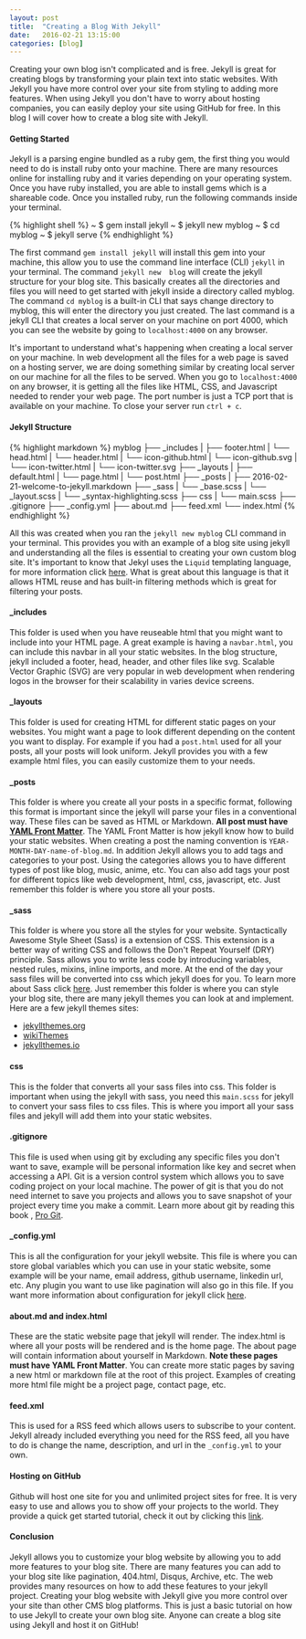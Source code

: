 ```yaml
---
layout: post
title:  "Creating a Blog With Jekyll"
date:   2016-02-21 13:15:00
categories: [blog]
---
```

Creating your own blog isn't complicated and is free. Jekyll is great for 
creating blogs by transforming your plain text into static websites. With Jekyll 
you have more control over your site from styling to adding more features. When 
using Jekyll you don't have to worry about hosting companies, you can easily 
deploy your site using GitHub for free. In this blog I will cover how to create 
a blog site with Jekyll.

####  Getting Started

Jekyll is a parsing engine bundled as a ruby gem, the first thing you would need to 
do is install ruby onto your machine. There are many resources online for installing 
ruby and it varies depending on your operating system. Once you have ruby installed, 
you are able to install gems which is a shareable code. Once you installed ruby, 
run the following commands inside your terminal.
 
{% highlight shell %}
  ~ $ gem install jekyll
  ~ $ jekyll new myblog
  ~ $ cd myblog
  ~ $ jekyll serve
{% endhighlight %}
 
The first command `gem install jekyll` will install this gem into your machine, this allow 
you to use the command line interface (CLI) `jekyll` in your terminal. The command `jekyll new 
blog` will create the jekyll structure for your blog site. This basically creates all 
the directories and files you will need to get started with jekyll inside a directory 
called myblog. The command `cd myblog` is a built-in CLI that says change directory to 
myblog, this will enter the directory you just created. The last command is a jekyll CLI 
that creates a local server on your machine on port 4000, which you can see the website by 
going to `localhost:4000` on any browser.
 
It's important to understand what's happening when creating a 
local server on your machine. In web development all the files for a web page is saved on a 
hosting server, we are doing something similar by creating local server on our machine for all the files to 
be served. When you go to `localhost:4000` on any browser, it is getting all the files like 
HTML, CSS, and Javascript needed to render your web page. The port number is just a TCP port 
that is available on your machine. To close your server run `ctrl + c`.

#### Jekyll Structure

{% highlight markdown %}
  myblog
  ├── _includes
  |   ├── footer.html
  |   └── head.html
  |   └── header.html
  |   └── icon-github.html
  |   └── icon-github.svg
  |   └── icon-twitter.html
  |   └── icon-twitter.svg
  ├── _layouts
  |   ├── default.html
  |   └── page.html
  |   └── post.html
  ├── _posts
  |   ├── 2016-02-21-welcome-to-jekyll.markdown
  ├── _sass
  |   └── _base.scss
  |   └── _layout.scss
  |   └── _syntax-highlighting.scss
  ├── css
  |   └── main.scss
  ├── .gitignore
  ├── _config.yml
  ├── about.md
  ├── feed.xml
  └── index.html
{% endhighlight %}

All this was created when you ran the `jekyll new myblog` CLI command in your terminal. 
This provides you with an example of a blog site using jekyll and understanding all the files 
is essential to creating your own custom blog site. It's important to know that Jekyl uses the 
`Liquid` templating language, for more information 
click <a href="https://docs.shopify.com/themes/liquid" target="_blank">here</a>. 
What is great about this language is that it allows HTML reuse and has built-in filtering 
methods which is great for filtering your posts.

#### _includes

This folder is used when you have reuseable html that you might want to include into your 
HTML page. A great example is having a `navbar.html`, you can include this navbar 
in all your static websites. In the blog structure, jekyll included a footer, head, header, and 
other files like svg. Scalable Vector Graphic (SVG) are very popular in web development when 
rendering logos in the browser for their scalability in varies device screens.

#### _layouts

This folder is used for creating HTML for different static pages on your websites. You might 
want a page to look different depending on the content you want to display. For example if you 
had a `post.html` used for all your posts, all your posts will look uniform. Jekyll provides 
you with a few example html files, you can easily customize them to your needs.

#### _posts

This folder is where you create all your posts in a specific format, following this format is 
important since the jekyll will parse your files in a conventional way. These files can be 
saved as HTML or Markdown. **All post must have 
<a href="http://jekyllrb.com/docs/frontmatter/" target="_blank">YAML Front Matter</a>**. 
The YAML Front Matter is how jekyll know how to build your static websites. When creating a post 
the naming convention is `YEAR-MONTH-DAY-name-of-blog.md`. In addition Jekyll allows you to add tags and 
categories to your post. Using the categories allows you to have different types of post like 
blog, music, anime, etc. You can also add tags your post for different topics like web development, 
html, css, javascript, etc. Just remember this folder is where you store all your posts.

#### _sass

This folder is where you store all the styles for your website. Syntactically Awesome Style 
Sheet (Sass) is a extension of CSS. This extension is a better way of writing CSS and follows 
the Don't Repeat Yourself (DRY) principle. Sass allows you to write less code by introducing 
variables, nested rules, mixins, inline imports, and more. At the end of the day your sass files 
will be converted into css which jekyll does for you. To learn more about Sass click 
<a href="http://sass-lang.com/guide" target="_blank">here</a>. Just remember this folder is where you can 
style your blog site, there are many jekyll themes you can look at and implement. Here are a few jekyll 
themes sites: 

* <a href="http://jekyllthemes.org/" target="_blank">jekyllthemes.org</a>
* <a href="https://github.com/jekyll/jekyll/wiki/Themes" target="_blank">wikiThemes</a>
* <a href="http://jekyllthemes.io/" target="_blank">jekyllthemes.io</a>

#### css

This is the folder that converts all your sass files into css. This folder is important when 
using the jekyll with sass, you need this `main.scss` for jekyll to convert your sass files to 
css files. This is where you import all your sass files and jekyll will add them into your 
static websites.

#### .gitignore

This file is used when using git by excluding any specific files you don't want to save, example will be 
personal information like key and secret when accessing a API. Git is a version control 
system which allows you to save coding project on your local machine. The power of git is 
that you do not need internet to save you projects and allows you to save snapshot of 
your project every time you make a commit. Learn more about git by reading this book 
, <a href="https://git-scm.com/book/en/v2" target="_blank">Pro Git</a>.

#### _config.yml

This is all the configuration for your jekyll website. This file is where you can store 
global variables which you can use in your static website, some example will be your name, 
email address, github username, linkedin url, etc. Any plugin you want to use like pagination 
will also go in this file. If you want more information about configuration for jekyll 
click <a href="http://jekyllrb.com/docs/configuration/" target="_blank">here</a>.

#### about.md and index.html

These are the static website page that jekyll will render. The index.html is where all your 
posts will be rendered and is the home page. The about page will contain 
information about yourself in Markdown. **Note these pages must have YAML Front Matter**. You can create 
more static pages by saving a new html or markdown file at the root of this project. Examples of creating 
more html file might be a project page, contact page, etc.

#### feed.xml

This is used for a RSS feed which allows users to subscribe to your content. Jekyll already 
included everything you need for the RSS feed, all you have to do is change the name, description, 
and url in the `_config.yml` to your own.

#### Hosting on GitHub

Github will host one site for you and unlimited project sites for free. It is very easy to use and 
allows you to show off your projects to the world. They provide a quick get started tutorial, 
check it out by clicking this <a href="https://pages.github.com/" target="_blank">link</a>.

#### Conclusion

Jekyll allows you to customize your blog website by allowing you to add more features to 
your blog site. There are many features you can add to your 
blog site like pagination, 404.html, Disqus, Archive, etc. The web provides many 
resources on how to add these features to your jekyll project. Creating your blog website 
with Jekyll give you more control over your site than other CMS blog platforms. 
This is just a basic tutorial on how to use Jekyll to create your own blog site. 
Anyone can create a blog site using Jekyll and host it on GitHub!